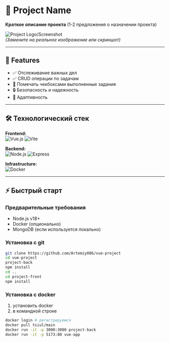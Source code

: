 # 🚀 Project Name

**Краткое описание проекта** (1-2 предложения о назначении проекта)

![Project Logo/Screenshot](https://via.placeholder.com/800x400?text=Project+Screenshot)  
*(Замените на реальное изображение или скриншот)*

---

## 🌟 Features

- ✅ Отслеживание важных дел
- ✅ CRUD операции по задачам
- 🚀 Помечать чекбоксами выполненные задания
- 🔒 Безопасность и надежность
- 📱 Адаптивность 

---

## 🛠️ Технологический стек

**Frontend:**  
![Vue.js](https://img.shields.io/badge/Vue.js-4FC08D?style=for-the-badge&logo=vuedotjs&logoColor=white)
![Vite](https://img.shields.io/badge/Vite-B73BFE?style=for-the-badge&logo=vite&logoColor=white)

**Backend:**  
![Node.js](https://img.shields.io/badge/Node.js-339933?style=for-the-badge&logo=nodedotjs&logoColor=white)
![Express](https://img.shields.io/badge/Express-000000?style=for-the-badge&logo=express&logoColor=white)

**Infrastructure:**  
![Docker](https://img.shields.io/badge/Docker-2496ED?style=for-the-badge&logo=docker&logoColor=white)

---

## ⚡ Быстрый старт

### Предварительные требования
- Node.js v18+
- Docker (опционально)
- MongoDB (если используется локально)

### Установка с git
```bash
git clone https://github.com/Artemiy086/vue-project
cd vue-project
project-back
npm install
cd ..
cd project-front
npm install
```

### Установка с docker 
1) установить docker
2) в командной строке
```bash
docker login # регистрируемся
docker pull tsiul/main
docker run -it -p 3000:3000 project-back
docker run -it -p 5173:80 vue-app
```
